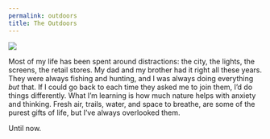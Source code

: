 ```yaml
---
permalink: outdoors
title: The Outdoors
---
```


![][image-1]

Most of my life has been spent around distractions: the city, the lights, the screens, the retail stores. My dad and my brother had it right all these years. They were always fishing and hunting, and I was always doing everything *but* that. If I could go back to each time they asked me to join them, I’d do things differently. What I’m learning is how much nature helps with anxiety and thinking. Fresh air, trails, water, and space to breathe, are some of the purest gifts of life, but I’ve always overlooked them.

Until now.

[image-1]:	https://dl.dropboxusercontent.com/s/zdgznz75nrem4it/IMG_1037.JPG